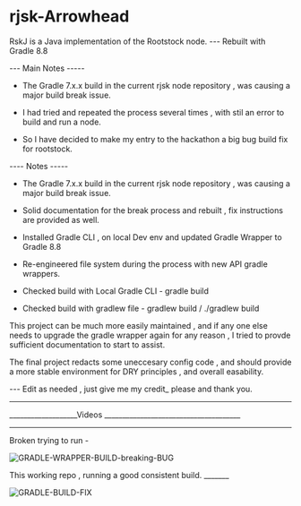 # rjsk-Arrowhead
RskJ is a Java implementation of the Rootstock node.  --- Rebuilt with Gradle 8.8

--- Main Notes ----- 
- The Gradle 7.x.x build in the current rjsk node repository  , was causing a major build break issue.  
- I had tried and repeated the process several times , with stil an error to build and run a node.  

- So I have decided to make my entry to the hackathon a big bug build fix for rootstock. 



---- Notes -----  
- The Gradle 7.x.x build in the current rjsk node repository  , was causing a major build break issue. 
- Solid documentation for the break process and rebuilt  ,  fix instructions are provided as well.   
- Installed Gradle CLI , on local  Dev env and updated Gradle Wrapper to Gradle 8.8 
- Re-engineered file system during the process with new API gradle wrappers. 



- Checked build with Local Gradle CLI - gradle build
- Checked build with gradlew file   - gradlew build         /                     ./gradlew build  

This project can be much more easily maintained , and if any one else needs to upgrade the gradle wrapper again for any reason , 
I tried to provde sufficient documentation to start to assist. 


The final project redacts some uneccesary config code , and should provide a more 
stable environment for DRY principles , and overall easability. 

--- Edit as  needed , just give me my credit_ please and thank you. 
____________________________________________________________________________________
___________________Videos ______________________________________
________________________________________________________________

Broken trying to run  - 

![GRADLE-WRAPPER-BUILD-breaking-BUG](https://github.com/user-attachments/assets/a274c6f2-43da-498a-963a-f98be6508deb)

This working repo , running a good  consistent build. _______

![GRADLE-BUILD-FIX](https://github.com/user-attachments/assets/30b8db29-b3d4-44b8-b835-a714f90e56e4)






